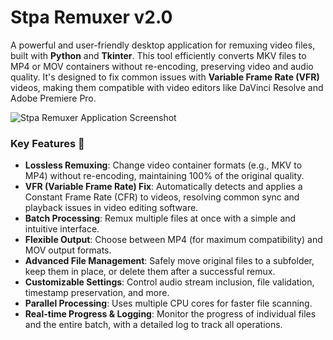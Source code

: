# Stpa Remuxer v2.0

A powerful and user-friendly desktop application for remuxing video files, built with **Python** and **Tkinter**. This tool efficiently converts MKV files to MP4 or MOV containers without re-encoding, preserving video and audio quality. It's designed to fix common issues with **Variable Frame Rate (VFR)** videos, making them compatible with video editors like DaVinci Resolve and Adobe Premiere Pro.

![Stpa Remuxer Application Screenshot](https://i.imgur.com/IPKBSi1.png)

### Key Features 🚀
- **Lossless Remuxing**: Change video container formats (e.g., MKV to MP4) without re-encoding, maintaining 100% of the original quality.
- **VFR (Variable Frame Rate) Fix**: Automatically detects and applies a Constant Frame Rate (CFR) to videos, resolving common sync and playback issues in video editing software.
- **Batch Processing**: Remux multiple files at once with a simple and intuitive interface.
- **Flexible Output**: Choose between MP4 (for maximum compatibility) and MOV output formats.
- **Advanced File Management**: Safely move original files to a subfolder, keep them in place, or delete them after a successful remux.
- **Customizable Settings**: Control audio stream inclusion, file validation, timestamp preservation, and more.
- **Parallel Processing**: Uses multiple CPU cores for faster file scanning.
- **Real-time Progress & Logging**: Monitor the progress of individual files and the entire batch, with a detailed log to track all operations.
